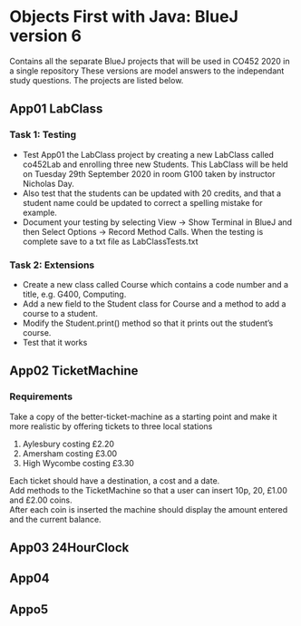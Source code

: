 # Objects First with Java: BlueJ version 6
Contains all the separate BlueJ projects that will be used in CO452 2020 in a single repository
These versions are model answers to the independant study questions.  The projects are listed below.
## App01 LabClass
### Task 1: Testing
* Test App01 the LabClass project by creating a new LabClass called co452Lab and enrolling three new Students.  This LabClass will be held on Tuesday 29th September 2020 in room G100 taken by instructor Nicholas Day.
* Also test that the students can be updated with 20 credits,  and that a student name could be updated to correct a spelling mistake for example. 
* Document your testing by selecting View ->  Show Terminal in BlueJ and then Select Options -> Record Method Calls.  When the testing is complete save to a txt file as LabClassTests.txt
### Task 2: Extensions
* Create a new class called Course which contains a code number and a title, e.g. G400, Computing.
* Add a new field to the Student class for Course and a method to add a course to a student.
* Modify the Student.print() method so that it prints out the student’s course.
* Test that it works
## App02 TicketMachine
### Requirements
Take a copy of the better-ticket-machine as a starting point and make it more realistic by offering tickets to three local stations
1. Aylesbury costing £2.20
2. Amersham costing £3.00
3. High Wycombe costing £3.30</br>

Each ticket should have a destination, a cost and a date.  
Add methods to the TicketMachine so that a user can insert 10p, 20, £1.00 and £2.00 coins.  
After each coin is inserted the machine should display the amount entered and the current balance.
## App03 24HourClock
## App04
## Appo5

